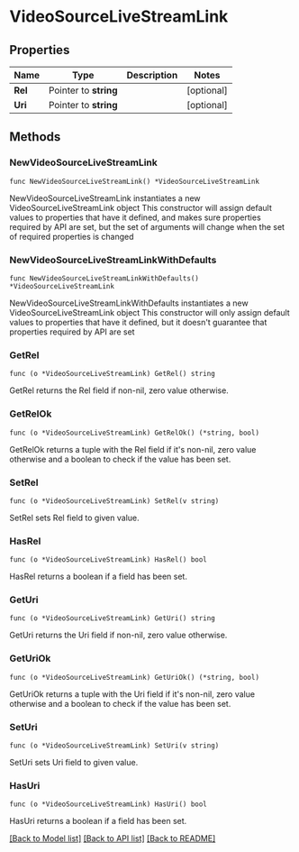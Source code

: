 # VideoSourceLiveStreamLink

## Properties

Name | Type | Description | Notes
------------ | ------------- | ------------- | -------------
**Rel** | Pointer to **string** |  | [optional] 
**Uri** | Pointer to **string** |  | [optional] 

## Methods

### NewVideoSourceLiveStreamLink

`func NewVideoSourceLiveStreamLink() *VideoSourceLiveStreamLink`

NewVideoSourceLiveStreamLink instantiates a new VideoSourceLiveStreamLink object
This constructor will assign default values to properties that have it defined,
and makes sure properties required by API are set, but the set of arguments
will change when the set of required properties is changed

### NewVideoSourceLiveStreamLinkWithDefaults

`func NewVideoSourceLiveStreamLinkWithDefaults() *VideoSourceLiveStreamLink`

NewVideoSourceLiveStreamLinkWithDefaults instantiates a new VideoSourceLiveStreamLink object
This constructor will only assign default values to properties that have it defined,
but it doesn't guarantee that properties required by API are set

### GetRel

`func (o *VideoSourceLiveStreamLink) GetRel() string`

GetRel returns the Rel field if non-nil, zero value otherwise.

### GetRelOk

`func (o *VideoSourceLiveStreamLink) GetRelOk() (*string, bool)`

GetRelOk returns a tuple with the Rel field if it's non-nil, zero value otherwise
and a boolean to check if the value has been set.

### SetRel

`func (o *VideoSourceLiveStreamLink) SetRel(v string)`

SetRel sets Rel field to given value.

### HasRel

`func (o *VideoSourceLiveStreamLink) HasRel() bool`

HasRel returns a boolean if a field has been set.

### GetUri

`func (o *VideoSourceLiveStreamLink) GetUri() string`

GetUri returns the Uri field if non-nil, zero value otherwise.

### GetUriOk

`func (o *VideoSourceLiveStreamLink) GetUriOk() (*string, bool)`

GetUriOk returns a tuple with the Uri field if it's non-nil, zero value otherwise
and a boolean to check if the value has been set.

### SetUri

`func (o *VideoSourceLiveStreamLink) SetUri(v string)`

SetUri sets Uri field to given value.

### HasUri

`func (o *VideoSourceLiveStreamLink) HasUri() bool`

HasUri returns a boolean if a field has been set.


[[Back to Model list]](../README.md#documentation-for-models) [[Back to API list]](../README.md#documentation-for-api-endpoints) [[Back to README]](../README.md)


